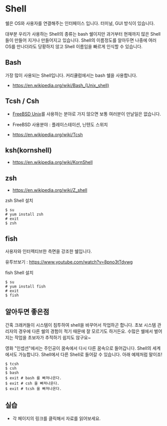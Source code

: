 # Shell
쉘은 OS와 사용자를 연결해주는 인터페이스 입니다. 터미널, GUI 방식이 있습니다.

대부분 우리가 사용하는 Shell의 종류는 bash 쉘이지만 과거부터 현재까지 많은 Shell들이 만들어 지거나 만들어지고 있습니다. Shell의 이름정도를 알아두면 나중에 여러 OS를 만나더라도 당황하지 않고 Shell 이름임을 빠르게 인식할 수 있습니다.

## Bash
가장 많이 사용되는 Shell입니다. 커리큘럼에서는 bash 쉘을 사용합니다.

- https://en.wikipedia.org/wiki/Bash_(Unix_shell)

## Tcsh / Csh
- [FreeBSD Unix](https://namu.wiki/w/FreeBSD)를 사용하는 분야로 가지 않으면 보통 여러분이 만날일은 없습니다.
- FreeBSD 사용분야 : 플레이스테이션, 닌텐도 스위치

- https://en.wikipedia.org/wiki/Tcsh

## ksh(kornshell)
- https://en.wikipedia.org/wiki/KornShell

## zsh
- https://en.wikipedia.org/wiki/Z_shell

zsh Shell 설치
```
$ su
# yum install zsh
# exit
$ zsh
```

## fish
사용자와 인터렉티브한 측면을 강조한 쉘입니다.

유투브보기 : https://www.youtube.com/watch?v=8pno3tTdywg

fish Shell 설치
```
$ su
# yum install fish
# exit
$ fish
```

## 알아두면 좋은점
간혹 크래커들이 시스템이 침투하여 shell을 바꾸어서 작업하곤 합니다.
초보 시스템 관리자의 경우에 다른 쉘의 경험이 적기 때문에 잘 모르기도 하거든요.
수많은 쉘에서 벌어지는 작업을 초보자가 추적하기 쉽지도 않구요~

영화 "인셉션"에서는 주인공이 꿈속에서 다시 다른 꿈속으로 들어갑니다.
Shell의 세계에서도 가능합니다.
Shell에서 다른 Shell로 들어갈 수 있습니다. 아래 예제처럼 말이죠!

```
$ tcsh
$ csh
$ bash
$ exit # bash 를 빠져나온다.
$ exit # csh 을 빠져나온다.
$ exit # tcsh 을 빠져나온다.
```

## 실습
- 각 페이지의 링크를 클릭해서 자료를 읽어보세요.